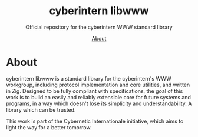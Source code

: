 <div align="center">
    <h1>cyberintern libwww</h1>
    <p>Official repository for the cyberintern WWW standard library</p>
    <a href="#about">About</a>
</div>

# About

cyberintern libwww is a standard library for the cyberintern's WWW workgroup, including protocol implementation and core utilities, and written in Zig. Designed to be fully compliant with specifications, the goal of this work is to build an easily and reliably extensible core for future systems and programs, in a way which doesn't lose its simplicity and understandability. A library which can be trusted.

This work is part of the Cybernetic Internationale initiative, which aims to light the way for a better tomorrow.
